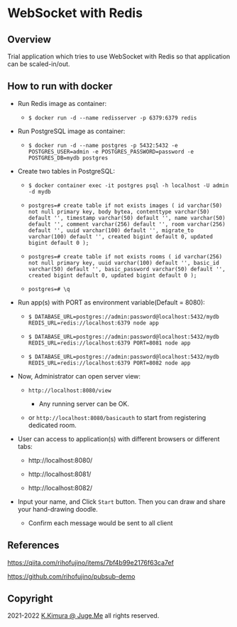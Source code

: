 # WebSocket with Redis

## Overview

Trial application which tries to use WebSocket with Redis so that application can be scaled-in/out.


## How to run with docker

- Run Redis image as container:

  - `$ docker run -d --name redisserver -p 6379:6379 redis`

- Run PostgreSQL image as container:

  - `$ docker run -d --name postgres -p 5432:5432 -e POSTGRES_USER=admin -e POSTGRES_PASSWORD=password -e POSTGRES_DB=mydb postgres`

- Create two tables in PostgreSQL:

  - `$ docker container exec -it postgres psql -h localhost -U admin -d mydb`

  - `postgres=# create table if not exists images ( id varchar(50) not null primary key, body bytea, contenttype varchar(50) default '', timestamp varchar(50) default '', name varchar(50) default '', comment varchar(256) default '', room varchar(256) default '', uuid varchar(100) default '', migrate_to varchar(100) default '', created bigint default 0, updated bigint default 0 );`

  - `postgres=# create table if not exists rooms ( id varchar(256) not null primary key, uuid varchar(100) default '', basic_id varchar(50) default '', basic_password varchar(50) default '', created bigint default 0, updated bigint default 0 );`

  - `postgres=# \q`

- Run app(s) with PORT as environment variable(Default = 8080):

  - `$ DATABASE_URL=postgres://admin:password@localhost:5432/mydb REDIS_URL=redis://localhost:6379 node app`

  - `$ DATABASE_URL=postgres://admin:password@localhost:5432/mydb REDIS_URL=redis://localhost:6379 PORT=8081 node app`

  - `$ DATABASE_URL=postgres://admin:password@localhost:5432/mydb REDIS_URL=redis://localhost:6379 PORT=8082 node app`

- Now, Administrator can open server view:

  - `http://localhost:8080/view`

    - Any running server can be OK.

  - or `http://localhost:8080/basicauth` to start from registering dedicated room.


- User can access to application(s) with different browsers or different tabs:

  - http://localhost:8080/

  - http://localhost:8081/

  - http://localhost:8082/

- Input your name, and Click `Start` button. Then you can draw and share your hand-drawing doodle. 

  - Confirm each message would be sent to all client


## References

https://qiita.com/rihofujino/items/7bf4b99e2176f63ca7ef

https://github.com/rihofujino/pubsub-demo


## Copyright

2021-2022 [K.Kimura @ Juge.Me](https://github.com/dotnsf) all rights reserved.

